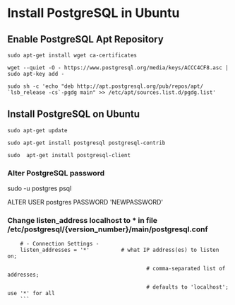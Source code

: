 # Install PostgreSQL in Ubuntu

## Enable PostgreSQL Apt Repository

```
sudo apt-get install wget ca-certificates

wget --quiet -O - https://www.postgresql.org/media/keys/ACCC4CF8.asc | sudo apt-key add -

sudo sh -c 'echo "deb http://apt.postgresql.org/pub/repos/apt/ `lsb_release -cs`-pgdg main" >> /etc/apt/sources.list.d/pgdg.list'

```

## Install PostgreSQL on Ubuntu

```
sudo apt-get update

sudo apt-get install postgresql postgresql-contrib

sudo  apt-get install postgresql-client 

```

### Alter PostgreSQL password

   sudo -u postgres psql

   ALTER USER postgres PASSWORD 'NEWPASSWORD' 
   
    
### Change listen_address localhost to * in  file  /etc/postgresql/{version_number}/main/postgresql.conf 
```
    # - Connection Settings - 
    listen_addresses = '*'          # what IP address(es) to listen on; 

                                            # comma-separated list of addresses; 

                                            # defaults to 'localhost'; use '*' for all 
    ```